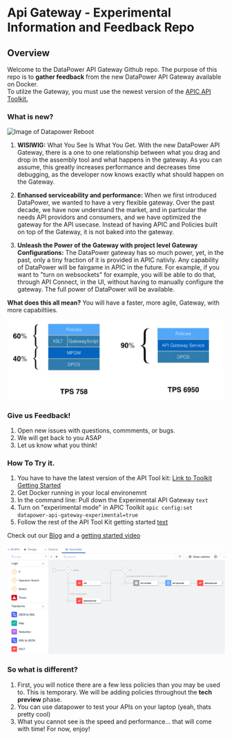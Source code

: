 # Api Gateway - Experimental Information and Feedback Repo

## Overview

Welcome to the DataPower API Gateway Github repo.  The purpose of this repo is to **gather feedback** from the new DataPower API Gateway available on Docker.  
To utilze the Gateway, you must use the newest version of the [APIC API Toolkit.](http://link)  

### What is new? 

![Image of Datapower Reboot](/images/DataPower_reboot%20#1.jpeg)

1. **WISIWIG:** What You See Is What You Get. With the new DataPower API Gateway, there is a one to one relationship between what you drag and drop in the assembly tool and what happens in the gateway.  As you can assume, this greatly increases performance and decreases time debugging, as the developer now knows exactly what should happen on the Gateway.

2. **Enhansed serviceability and performance:** When we first introduced DataPower, we wanted to have a very flexible gateway.  Over the past decade, we have now understand the market, and in particular the needs API providors and consumers, and we have optimized the gateway for the API usecase.  Instead of having APIC and Policies built on top of the Gateway, it is not baked into the gateway. 

3. **Unleash the Power of the Gateway with project level Gateway Configurations:**  The DataPower gateway has so much power, yet, in the past, only a tiny fraction of it is provided in APIC nativly.  Any capability of DataPower will be fairgame in APIC in the future.  For example, if you want to "turn on websockets" for example, you will be able to do that, through API Connect, in the UI, without having to manually configure the gateway.  The full power of DataPower will be available.  

**What does this all mean?** 
You will have a faster, more agile, Gateway, with more capabiltiies. 

![Image of Datapower Reboot](/images/API_gateway_stats.png)

### Give us Feedback!
1. Open new issues with questions, commments, or bugs.
2. We will get back to you ASAP
3. Let us know what you think!  


### How To Try it.

1. You have to have the latest version of the API Tool kit: [Link to Toolkit Getting Started](http://link)
2. Get Docker running in your local environemnt
3. In the command line: Pull down the Experimental API Gateway `text`
4. Turn on "experimental mode" in APIC Toolkit `apic config:set datapower-api-gateway-experimental=true`
5. Follow the rest of the API Tool Kit getting started [text](http://link)

Check out our [Blog](http://link) and a [getting started video](https://link)

![Image of Datapower Reboot](/images/API_Gateway_assembly_tab.png)


### So what is different?
1. First, you will notice there are a few less policies than you may be used to.  This is temporary. We will be adding policies throughout the **tech preview** phase.
2. You can use datapower to test your APIs on your laptop (yeah, thats pretty cool)
3. What you cannot see is the speed and performance... that will come with time!  For now, enjoy!
